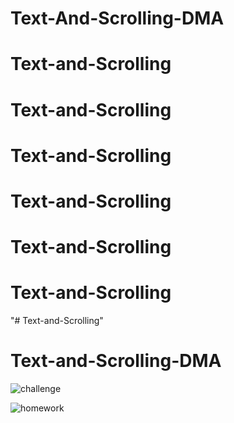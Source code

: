 # Text-And-Scrolling-DMA
# Text-and-Scrolling
# Text-and-Scrolling
# Text-and-Scrolling
# Text-and-Scrolling
# Text-and-Scrolling
# Text-and-Scrolling
"# Text-and-Scrolling" 
# Text-and-Scrolling-DMA
![challenge](https://user-images.githubusercontent.com/78713326/111750009-bbbdba00-88ba-11eb-938f-ed4ae457e0e1.JPG)

![homework](https://user-images.githubusercontent.com/78713326/111750132-f293d000-88ba-11eb-8be1-0acf2bb9de31.JPG)

